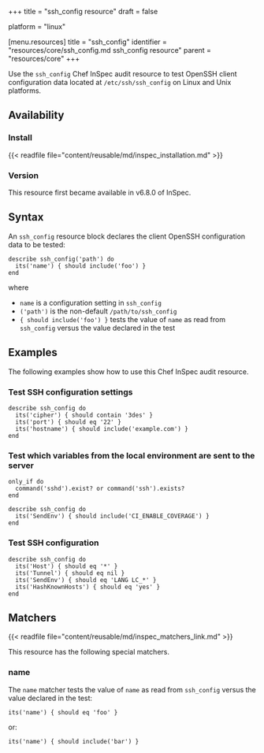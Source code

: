 +++
title = "ssh_config resource"
draft = false

platform = "linux"

[menu.resources]
    title = "ssh_config"
    identifier = "resources/core/ssh_config.md ssh_config resource"
    parent = "resources/core"
+++

Use the `ssh_config` Chef InSpec audit resource to test OpenSSH client configuration data located at `/etc/ssh/ssh_config` on Linux and Unix platforms.

## Availability

### Install

{{< readfile file="content/reusable/md/inspec_installation.md" >}}

### Version

This resource first became available in v6.8.0 of InSpec.

## Syntax

An `ssh_config` resource block declares the client OpenSSH configuration data to be tested:

    describe ssh_config('path') do
      its('name') { should include('foo') }
    end

where

- `name` is a configuration setting in `ssh_config`
- `('path')` is the non-default `/path/to/ssh_config`
- `{ should include('foo') }` tests the value of `name` as read from `ssh_config` versus the value declared in the test

## Examples

The following examples show how to use this Chef InSpec audit resource.

### Test SSH configuration settings

    describe ssh_config do
      its('cipher') { should contain '3des' }
      its('port') { should eq '22' }
      its('hostname') { should include('example.com') }
    end

### Test which variables from the local environment are sent to the server

    only_if do
      command('sshd').exist? or command('ssh').exists?
    end

    describe ssh_config do
      its('SendEnv') { should include('CI_ENABLE_COVERAGE') }
    end

### Test SSH configuration

    describe ssh_config do
      its('Host') { should eq '*' }
      its('Tunnel') { should eq nil }
      its('SendEnv') { should eq 'LANG LC_*' }
      its('HashKnownHosts') { should eq 'yes' }
    end

## Matchers

{{< readfile file="content/reusable/md/inspec_matchers_link.md" >}}

This resource has the following special matchers.

### name

The `name` matcher tests the value of `name` as read from `ssh_config` versus the value declared in the test:

    its('name') { should eq 'foo' }

or:

    its('name') { should include('bar') }
